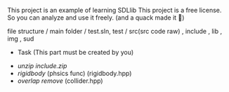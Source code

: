 ﻿This project is an example of learning SDLlib
This project is a free license.
So you can analyze and use it freely.
(and a quack made it 👀)

file structure
/ main folder
/  test.sln, test
/ src(src code raw)
, include
, lib
, img
, sud



* Task (This part must be created by you)
- *unzip include.zip*
- *rigidbody* (phsics func) (rigidbody.hpp)
- *overlap remove* (collider.hpp)
